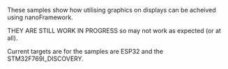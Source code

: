 These samples show how utilising graphics on displays can be acheived using nanoFramework.

THEY ARE STILL WORK IN PROGRESS so may not work as expected (or at all).

Current targets are for the samples are ESP32 and the STM32F769I_DISCOVERY.